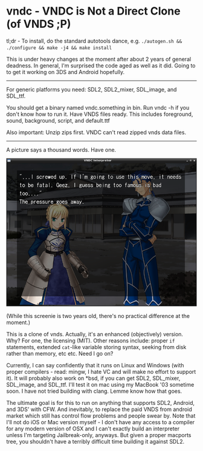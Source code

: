 vndc - VNDC is Not a Direct Clone (of VNDS ;P)
====

tl;dr - To install, do the standard autotools dance, e.g. `./autogen.sh && ./configure && make -j4 && make install`

This is under heavy changes at the moment after about 2 years of general deadness. In general, I'm surprised the code aged as well as it did. Going to to get it working on 3DS and Android hopefully.

-----

For generic platforms you need: SDL2, SDL2_mixer, SDL_image, and SDL_ttf.

You should get a binary named vndc.something in bin. Run vndc -h if you don't know how to run it. Have VNDS files ready. This includes foreground, sound, background, script, and default.ttf

Also important: Unzip zips first. VNDC can't read zipped vnds data files.

-----

A picture says a thousand words. Have one.

![Screenie of Current State](https://raw.githubusercontent.com/chaoskagami/vndc/data/screenshot.png)

(While this screenie is two years old, there's no practical difference at the moment.)

This is a clone of vnds. Actually, it's an enhanced (objectively) version. Why? For one, the licensing (MIT). Other reasons include: proper `if` statements, extended `cat`-like variable storing syntax, seeking from disk rather than memory, etc etc. Need I go on?

Currently, I can say confidently that it runs on Linux and Windows (with proper compilers - read: mingw, I hate VC and will make no effort to support it). It will probably also work on *bsd, if you can get SDL2, SDL_mixer, SDL_image, and SDL_ttf. I'll test it on mac using my MacBook '03 sometime soon. I have not tried building with clang. Lemme know how that goes.

The ultimate goal is for this to run on anything that supports SDL2, Android, and 3DS' with CFW. And inevitably, to replace the paid VNDS from android market which still has control flow problems and people swear by. Note that I'll not do iOS or Mac version myself - I don't have any access to a compiler for any modern version of OSX and I can't exactly build an interpreter unless I'm targeting Jailbreak-only, anyways. But given a proper macports tree, you shouldn't have a terribly difficult time building it against SDL2.

